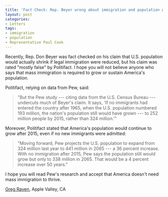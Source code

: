 ```yaml
---
title: 'Fact Check: Rep. Beyer wrong about immigration and population growth'
layout: post
categories:
- Letters
tags:
- immigration
- population
- Representative Paul Cook
---
```


Recently, Rep. Don Beyer was fact checked on his claim that U.S. population would actually shrink if legal immigration were reduced, but his claim was rated "mostly false" by Politifact. I hope you will not believe anyone who says that mass immigration is required to grow or sustain America's population.

Politifact, relying on data from Pew, said:

> "But the Pew study --- citing data from the U.S. Census Bureau --- undercuts much of Beyer's claim. It says, 'If no immigrants had entered the country after 1965, when the U.S. population numbered 193 million, the nation's population still would have grown --- to 252 million people by 2015, rather than 324 million.'"

Moreover, Politifact stated that America's population would continue to grow after 2015, even if no new immigrants were admitted:

> "Moving forward, Pew projects the U.S. population to expand from 324 million last year to 441 million in 2065 --- a 36 percent increase. With no immigration after 2015, Pew says the population still would grow but only to 338 million in 2065. That would be a 4 percent increase over 50 years."

I hope you will read Pew's research and accept that America doesn't need mass immigration to thrive.

[Greg Raven](https://www.gregraven.org/), Apple Valley, CA